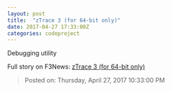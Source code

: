 ```yaml
---
layout: post
title:  "zTrace 3 (for 64-bit only)"
date: 2017-04-27 17:33:00Z
categories: codeproject
---
```


Debugging utility


Full story on F3News: [zTrace 3 (for 64-bit only)](http://www.f3nws.com/n/TZvhvG)

> Posted on: Thursday, April 27, 2017 10:33:00 PM
